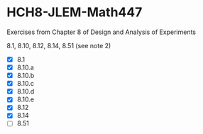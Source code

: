 # HCH8-JLEM-Math447
Exercises from Chapter 8 of Design and Analysis of Experiments

8.1, 8.10, 8.12, 8.14, 8.51 (see note 2)

- [x] 8.1
- [x] 8.10.a
- [x] 8.10.b
- [x] 8.10.c
- [x] 8.10.d
- [x] 8.10.e
- [x] 8.12
- [x] 8.14
- [ ] 8.51
